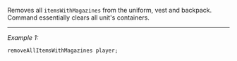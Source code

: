 Removes all `itemsWithMagazines` from the uniform, vest and backpack. Command essentially clears all unit's containers.


---
*Example 1:*
```sqf
removeAllItemsWithMagazines player;
```